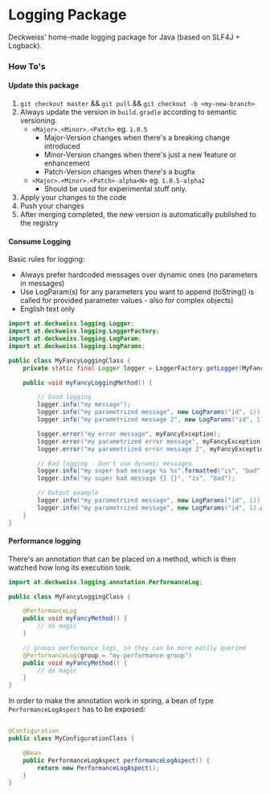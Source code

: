 # Logging Package

Deckweiss' home-made logging package for Java (based on SLF4J + Logback).

### How To's

#### Update this package

1. `git checkout master` && `git pull` && `git checkout -b <my-new-branch>`
2. Always update the version in `build.gradle` according to semantic versioning.
    - `<Major>.<Minor>.<Patch>` eg. `1.0.5`
        - Major-Version changes when there's a breaking change introduced
        - Minor-Version changes when there's just a new feature or enhancement
        - Patch-Version changes when there's a bugfix
    - `<Major>.<Minor>.<Patch>-alpha<N>` eg. `1.0.5-alpha2`
        - Should be used for experimental stuff only.
3. Apply your changes to the code
4. Push your changes
5. After merging completed, the new version is automatically published to the registry

#### Consume Logging

Basic rules for logging:

- Always prefer hardcoded messages over dynamic ones (no parameters in messages)
- Use LogParam(s) for any parameters you want to append (toString() is called for provided parameter values - also for complex objects)
- English text only

```java
import at.deckweiss.logging.Logger;
import at.deckweiss.logging.LoggerFactory;
import at.deckweiss.logging.LogParam;
import at.deckweiss.logging.LogParams;

public class MyFancyLoggingClass {
    private static final Logger logger = LoggerFactory.getLogger(MyFancyClass.class);

    public void myFancyLoggingMethod() {

        // Good logging
        logger.info("my message");
        logger.info("my parametrized message", new LogParams("id", 1));
        logger.info("my parametrized message 2", new LogParams("id", 1).add("name", "UsernameTest").add("user", complexUser));

        logger.error("my error message", myFancyException);
        logger.error("my parametrized error message", myFancyException, new LogParams("id", 1));
        logger.error("my parametrized error message 2", myFancyException, new LogParams("id", 1).add("name", "UsernameTest"));

        // Bad logging - Don't use dynamic messages
        logger.info("my super bad message %s %s".formatted("is", "bad"));
        logger.info("my super bad message {} {}", "is", "bad");

        // Output example
        logger.info("my parametrized message", new LogParams("id", 1)); // my parametrized message [id="1"]
        logger.info("my parametrized message", new LogParams("id", 1).add("user", user)); // my parametrized message [id="1", user="<whatever user.toString() returns>"]
    }
}
```

#### Performance logging

There's an annotation that can be placed on a method, which is then watched how long its execution took.

```java
import at.deckweiss.logging.annotation.PerformanceLog;

public class MyFancyLoggingClass {

    @PerformanceLog
    public void myFancyMethod() {
        // do magic
    }

    // groups performance logs, so they can be more easily queried
    @PerformanceLog(group = "my-performance-group")
    public void myFancyMethod() {
        // do magic
    }
}
```

In order to make the annotation work in spring, a bean of type `PerformanceLogAspect` has to be exposed:

```java

@Configuration
public class MyConfigurationClass {

    @Bean
    public PerformanceLogAspect performanceLogAspect() {
        return new PerformanceLogAspect();
    }
}
```